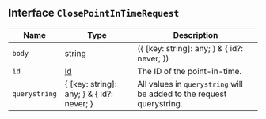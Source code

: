 ## Interface `ClosePointInTimeRequest`

| Name | Type | Description |
| - | - | - |
| `body` | string | ({ [key: string]: any; } & { id?: never; }) | All values in `body` will be added to the request body. |
| `id` | [Id](./Id.md) | The ID of the point-in-time. |
| `querystring` | { [key: string]: any; } & { id?: never; } | All values in `querystring` will be added to the request querystring. |
